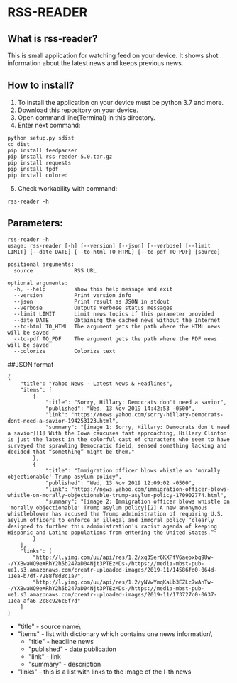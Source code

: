 # RSS-READER

## What is rss-reader?

This is small application for watching feed on your device. It shows shot information about the latest news and keeps previous news.

## How to install?

1. To install the application on your device must be python 3.7 and more.
2. Download this repository on your device.
3. Open command line(Terminal) in this directory.
4. Enter next command:
```
python setup.py sdist
cd dist
pip install feedparser
pip install rss-reader-5.0.tar.gz
pip install requests
pip install fpdf
pip install colored
```
5. Check workability with command: 
```
rss-reader -h
```

## Parameters:
```
rss-reader -h
usage: rss-reader [-h] [--version] [--json] [--verbose] [--limit LIMIT] [--date DATE] [--to-html TO_HTML] [--to-pdf TO_PDF] [source]

positional arguments:
  source             RSS URL

optional arguments:
  -h, --help         show this help message and exit
  --version          Print version info
  --json             Print result as JSON in stdout
  --verbose          Outputs verbose status messages
  --limit LIMIT      Limit news topics if this parameter provided
  --date DATE        Obtaining the cached news without the Internet
  --to-html TO_HTML  The argument gets the path where the HTML news will be saved
  --to-pdf TO_PDF    The argument gets the path where the PDF news will be saved
  --colorize         Colorize text
```

##JSON format

```
{
    "title": "Yahoo News - Latest News & Headlines",
    "items": [
        {
            "title": "Sorry, Hillary: Democrats don't need a savior",
            "published": "Wed, 13 Nov 2019 14:42:53 -0500",
            "link": "https://news.yahoo.com/sorry-hillary-democrats-dont-need-a-savior-194253123.html",
            "summary": "[image 1: Sorry, Hillary: Democrats don't need a savior][1] With the Iowa caucuses fast approaching, Hillary Clinton is just the latest in the colorful cast of characters who seem to have surveyed the sprawling Democratic field, sensed something lacking and decided that “something” might be them."
        },
        {
            "title": "Immigration officer blows whistle on 'morally objectionable' Trump asylum policy",
            "published": "Wed, 13 Nov 2019 12:09:02 -0500",
            "link": "https://news.yahoo.com/immigration-officer-blows-whistle-on-morally-objectionable-trump-asylum-policy-170902774.html",
            "summary": "[image 2: Immigration officer blows whistle on 'morally objectionable' Trump asylum policy][2] A new anonymous whistleblower has accused the Trump administration of requiring U.S. asylum officers to enforce an illegal and immoral policy “clearly designed to further this administration's racist agenda of keeping Hispanic and Latino populations from entering the United States.”"
        }
    ],
    "links": [
        "http://l.yimg.com/uu/api/res/1.2/xq3Ser6KXPfV6aeoxbq9Uw--/YXBwaWQ9eXRhY2h5b247aD04Njt3PTEzMDs-/https://media-mbst-pub-ue1.s3.amazonaws.com/creatr-uploaded-images/2019-11/14586fd0-064d-11ea-b7df-7288f8d8c1a7",
        "http://l.yimg.com/uu/api/res/1.2/yNVwYmqKaLb3EZLc7wAnTw--/YXBwaWQ9eXRhY2h5b247aD04Njt3PTEzMDs-/https://media-mbst-pub-ue1.s3.amazonaws.com/creatr-uploaded-images/2019-11/173727c0-0637-11ea-afa6-2c8c926c8f7d"
    ]
}
```

* "title" - source name\
* "items" - list with dictionary which contains one news information\
    * "title" - headline news
    * "published" - date publication
    * "link" - link
    * "summary" - description
* "links" - this is a list with links to the image of the I-th news